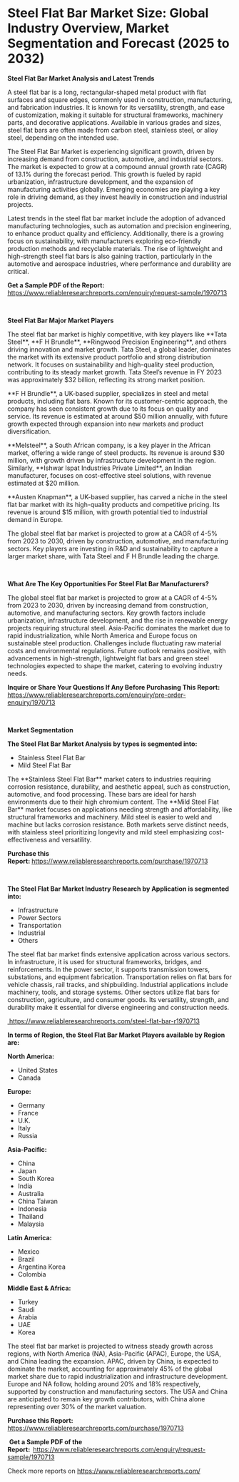 <p><h1>Steel Flat Bar Market Size: Global Industry Overview, Market Segmentation and Forecast (2025 to 2032)</h1></p><p><strong>Steel Flat Bar Market Analysis and Latest Trends</strong></p>
<p><p>A steel flat bar is a long, rectangular-shaped metal product with flat surfaces and square edges, commonly used in construction, manufacturing, and fabrication industries. It is known for its versatility, strength, and ease of customization, making it suitable for structural frameworks, machinery parts, and decorative applications. Available in various grades and sizes, steel flat bars are often made from carbon steel, stainless steel, or alloy steel, depending on the intended use.</p><p>The Steel Flat Bar Market is experiencing significant growth, driven by increasing demand from construction, automotive, and industrial sectors. The market is expected to grow at a compound annual growth rate (CAGR) of 13.1% during the forecast period. This growth is fueled by rapid urbanization, infrastructure development, and the expansion of manufacturing activities globally. Emerging economies are playing a key role in driving demand, as they invest heavily in construction and industrial projects.</p><p>Latest trends in the steel flat bar market include the adoption of advanced manufacturing technologies, such as automation and precision engineering, to enhance product quality and efficiency. Additionally, there is a growing focus on sustainability, with manufacturers exploring eco-friendly production methods and recyclable materials. The rise of lightweight and high-strength steel flat bars is also gaining traction, particularly in the automotive and aerospace industries, where performance and durability are critical.</p></p>
<p><strong>Get a Sample PDF of the Report:&nbsp;</strong> <a href="https://www.reliableresearchreports.com/enquiry/request-sample/1970713?utm_campaign=2009&utm_medium=2&utm_source=Github&utm_content=ia&utm_term=30012025&utm_id=steel-flat-bar">https://www.reliableresearchreports.com/enquiry/request-sample/1970713</a></p>
<p>&nbsp;</p>
<p><strong>Steel Flat Bar Major Market Players</strong></p>
<p><p>The steel flat bar market is highly competitive, with key players like **Tata Steel**, **F H Brundle**, **Ringwood Precision Engineering**, and others driving innovation and market growth. Tata Steel, a global leader, dominates the market with its extensive product portfolio and strong distribution network. It focuses on sustainability and high-quality steel production, contributing to its steady market growth. Tata Steel’s revenue in FY 2023 was approximately $32 billion, reflecting its strong market position.</p><p>**F H Brundle**, a UK-based supplier, specializes in steel and metal products, including flat bars. Known for its customer-centric approach, the company has seen consistent growth due to its focus on quality and service. Its revenue is estimated at around $50 million annually, with future growth expected through expansion into new markets and product diversification.</p><p>**Melsteel**, a South African company, is a key player in the African market, offering a wide range of steel products. Its revenue is around $30 million, with growth driven by infrastructure development in the region. Similarly, **Ishwar Ispat Industries Private Limited**, an Indian manufacturer, focuses on cost-effective steel solutions, with revenue estimated at $20 million.</p><p>**Austen Knapman**, a UK-based supplier, has carved a niche in the steel flat bar market with its high-quality products and competitive pricing. Its revenue is around $15 million, with growth potential tied to industrial demand in Europe.</p><p>The global steel flat bar market is projected to grow at a CAGR of 4-5% from 2023 to 2030, driven by construction, automotive, and manufacturing sectors. Key players are investing in R&D and sustainability to capture a larger market share, with Tata Steel and F H Brundle leading the charge.</p></p>
<p>&nbsp;</p>
<p><strong>What Are The Key Opportunities For Steel Flat Bar Manufacturers?</strong></p>
<p><p>The global steel flat bar market is projected to grow at a CAGR of 4-5% from 2023 to 2030, driven by increasing demand from construction, automotive, and manufacturing sectors. Key growth factors include urbanization, infrastructure development, and the rise in renewable energy projects requiring structural steel. Asia-Pacific dominates the market due to rapid industrialization, while North America and Europe focus on sustainable steel production. Challenges include fluctuating raw material costs and environmental regulations. Future outlook remains positive, with advancements in high-strength, lightweight flat bars and green steel technologies expected to shape the market, catering to evolving industry needs.</p></p>
<p><strong>Inquire or Share Your Questions If Any Before Purchasing This Report:</strong> <a href="https://www.reliableresearchreports.com/enquiry/pre-order-enquiry/1970713?utm_campaign=2009&utm_medium=2&utm_source=Github&utm_content=ia&utm_term=30012025&utm_id=steel-flat-bar">https://www.reliableresearchreports.com/enquiry/pre-order-enquiry/1970713</a></p>
<p>&nbsp;</p>
<p><strong>Market Segmentation</strong></p>
<p><strong>The Steel Flat Bar Market Analysis by types is segmented into:</strong></p>
<p><ul><li>Stainless Steel Flat Bar</li><li>Mild Steel Flat Bar</li></ul></p>
<p><p>The **Stainless Steel Flat Bar** market caters to industries requiring corrosion resistance, durability, and aesthetic appeal, such as construction, automotive, and food processing. These bars are ideal for harsh environments due to their high chromium content. The **Mild Steel Flat Bar** market focuses on applications needing strength and affordability, like structural frameworks and machinery. Mild steel is easier to weld and machine but lacks corrosion resistance. Both markets serve distinct needs, with stainless steel prioritizing longevity and mild steel emphasizing cost-effectiveness and versatility.</p></p>
<p><strong>Purchase this Report:&nbsp;</strong><a href="https://www.reliableresearchreports.com/purchase/1970713?utm_campaign=2009&utm_medium=2&utm_source=Github&utm_content=ia&utm_term=30012025&utm_id=steel-flat-bar">https://www.reliableresearchreports.com/purchase/1970713</a></p>
<p>&nbsp;</p>
<p><strong>The Steel Flat Bar Market Industry Research by Application is segmented into:</strong></p>
<p><ul><li>Infrastructure</li><li>Power Sectors</li><li>Transportation</li><li>Industrial</li><li>Others</li></ul></p>
<p><p>The steel flat bar market finds extensive application across various sectors. In infrastructure, it is used for structural frameworks, bridges, and reinforcements. In the power sector, it supports transmission towers, substations, and equipment fabrication. Transportation relies on flat bars for vehicle chassis, rail tracks, and shipbuilding. Industrial applications include machinery, tools, and storage systems. Other sectors utilize flat bars for construction, agriculture, and consumer goods. Its versatility, strength, and durability make it essential for diverse engineering and construction needs.</p></p>
<p><a href="https://www.reliableresearchreports.com/steel-flat-bar-r1970713?utm_campaign=2009&utm_medium=2&utm_source=Github&utm_content=ia&utm_term=30012025&utm_id=steel-flat-bar">&nbsp;https://www.reliableresearchreports.com/steel-flat-bar-r1970713</a></p>
<p><strong>In terms of Region, the Steel Flat Bar Market Players available by Region are:</strong></p>
<p>
    <p> <strong> North America: </strong>
        <ul>
            <li>United States</li>
            <li>Canada</li>
        </ul>
        </p> 
    <p> <strong> Europe: </strong>
        <ul>
            <li>Germany</li>
            <li>France</li>
            <li>U.K.</li>
            <li>Italy</li>
            <li>Russia</li>
        </ul>
        </p> 
    <p> <strong> Asia-Pacific: </strong>
        <ul>
            <li>China</li>
            <li>Japan</li>
            <li>South Korea</li>
            <li>India</li>
            <li>Australia</li>
            <li>China Taiwan</li>
            <li>Indonesia</li>
            <li>Thailand</li>
            <li>Malaysia</li>
        </ul>
        </p> 
    <p> <strong> Latin America: </strong>
        <ul>
            <li>Mexico</li>
            <li>Brazil</li>
            <li>Argentina Korea</li>
            <li>Colombia</li>
        </ul>
        </p> 
    <p> <strong> Middle East & Africa: </strong>
        <ul>
            <li>Turkey</li>
            <li>Saudi</li>
            <li>Arabia</li>
            <li>UAE</li>
            <li>Korea</li>
        </ul>
    </p>
    </p>
<p><p>The steel flat bar market is projected to witness steady growth across regions, with North America (NA), Asia-Pacific (APAC), Europe, the USA, and China leading the expansion. APAC, driven by China, is expected to dominate the market, accounting for approximately 45% of the global market share due to rapid industrialization and infrastructure development. Europe and NA follow, holding around 20% and 18% respectively, supported by construction and manufacturing sectors. The USA and China are anticipated to remain key growth contributors, with China alone representing over 30% of the market valuation.</p></p>
<p><strong>Purchase this Report: </strong><a href="https://www.reliableresearchreports.com/purchase/1970713?utm_campaign=2009&utm_medium=2&utm_source=Github&utm_content=ia&utm_term=30012025&utm_id=steel-flat-bar">https://www.reliableresearchreports.com/purchase/1970713</a></p>
<p>&nbsp;<strong>Get a Sample PDF of the Report:&nbsp;&nbsp;</strong><a href="https://www.reliableresearchreports.com/enquiry/request-sample/1970713?utm_campaign=2009&utm_medium=2&utm_source=Github&utm_content=ia&utm_term=30012025&utm_id=steel-flat-bar">https://www.reliableresearchreports.com/enquiry/request-sample/1970713</a></p>
<p><strong></strong></p>
<p>Check more reports on <a href="https://www.reliableresearchreports.com/?utm_campaign=2009&utm_medium=2&utm_source=Github&utm_content=ia&utm_term=30012025&utm_id=steel-flat-bar">https://www.reliableresearchreports.com/</a></p>